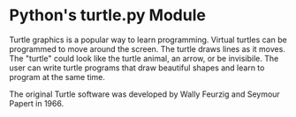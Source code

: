 # Python's turtle.py Module

Turtle graphics is a popular way to learn programming. Virtual turtles can be programmed to move around the screen. The turtle draws lines as it moves. The "turtle" could look like the turtle animal, an arrow, or be invisibile. The user can write turtle programs that draw beautiful shapes and learn to program at the same time.

The original Turtle software was developed by Wally Feurzig and Seymour Papert in 1966.